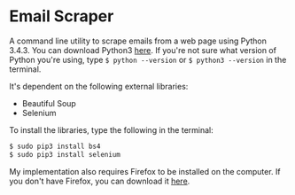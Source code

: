 # Email Scraper

A command line utility to scrape emails from a web page using Python 3.4.3. You can download Python3 [here](https://www.python.org/downloads/). If you're not sure what version of Python you're using, type `$ python --version` or `$ python3 --version` in the terminal.

It's dependent on the following external libraries:
- Beautiful Soup
- Selenium

To install the libraries, type the following in the terminal:
````bash
$ sudo pip3 install bs4
$ sudo pip3 install selenium
````
My implementation also requires Firefox to be installed on the computer. If you don't have Firefox, you can download it [here](https://www.mozilla.org/en-US/firefox/desktop/).